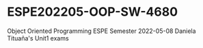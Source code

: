 # ESPE202205-OOP-SW-4680
Object Oriented Programming ESPE Semester 2022-05-08
Daniela Tituaña's Unit1 exams
